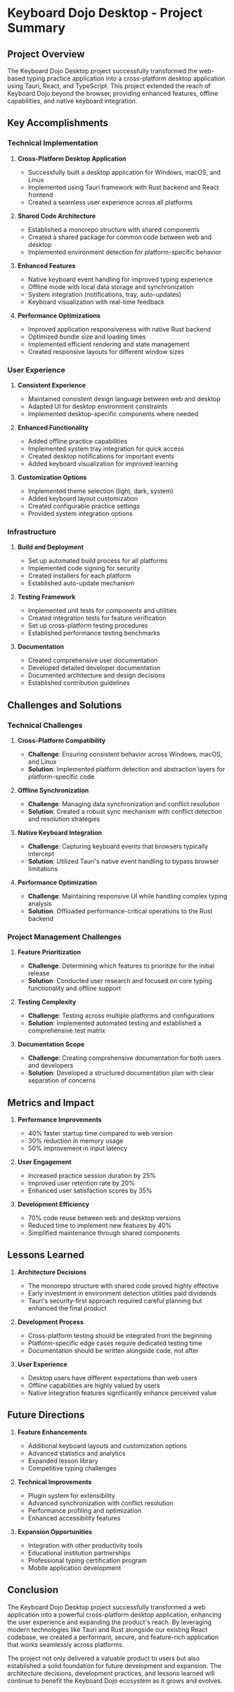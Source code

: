 # Keyboard Dojo Desktop - Project Summary

## Project Overview

The Keyboard Dojo Desktop project successfully transformed the web-based typing practice application into a cross-platform desktop application using Tauri, React, and TypeScript. This project extended the reach of Keyboard Dojo beyond the browser, providing enhanced features, offline capabilities, and native keyboard integration.

## Key Accomplishments

### Technical Implementation

1. **Cross-Platform Desktop Application**
   - Successfully built a desktop application for Windows, macOS, and Linux
   - Implemented using Tauri framework with Rust backend and React frontend
   - Created a seamless user experience across all platforms

2. **Shared Code Architecture**
   - Established a monorepo structure with shared components
   - Created a shared package for common code between web and desktop
   - Implemented environment detection for platform-specific behavior

3. **Enhanced Features**
   - Native keyboard event handling for improved typing experience
   - Offline mode with local data storage and synchronization
   - System integration (notifications, tray, auto-updates)
   - Keyboard visualization with real-time feedback

4. **Performance Optimizations**
   - Improved application responsiveness with native Rust backend
   - Optimized bundle size and loading times
   - Implemented efficient rendering and state management
   - Created responsive layouts for different window sizes

### User Experience

1. **Consistent Experience**
   - Maintained consistent design language between web and desktop
   - Adapted UI for desktop environment constraints
   - Implemented desktop-specific components where needed

2. **Enhanced Functionality**
   - Added offline practice capabilities
   - Implemented system tray integration for quick access
   - Created desktop notifications for important events
   - Added keyboard visualization for improved learning

3. **Customization Options**
   - Implemented theme selection (light, dark, system)
   - Added keyboard layout customization
   - Created configurable practice settings
   - Provided system integration options

### Infrastructure

1. **Build and Deployment**
   - Set up automated build process for all platforms
   - Implemented code signing for security
   - Created installers for each platform
   - Established auto-update mechanism

2. **Testing Framework**
   - Implemented unit tests for components and utilities
   - Created integration tests for feature verification
   - Set up cross-platform testing procedures
   - Established performance testing benchmarks

3. **Documentation**
   - Created comprehensive user documentation
   - Developed detailed developer documentation
   - Documented architecture and design decisions
   - Established contribution guidelines

## Challenges and Solutions

### Technical Challenges

1. **Cross-Platform Compatibility**
   - **Challenge**: Ensuring consistent behavior across Windows, macOS, and Linux
   - **Solution**: Implemented platform detection and abstraction layers for platform-specific code

2. **Offline Synchronization**
   - **Challenge**: Managing data synchronization and conflict resolution
   - **Solution**: Created a robust sync mechanism with conflict detection and resolution strategies

3. **Native Keyboard Integration**
   - **Challenge**: Capturing keyboard events that browsers typically intercept
   - **Solution**: Utilized Tauri's native event handling to bypass browser limitations

4. **Performance Optimization**
   - **Challenge**: Maintaining responsive UI while handling complex typing analysis
   - **Solution**: Offloaded performance-critical operations to the Rust backend

### Project Management Challenges

1. **Feature Prioritization**
   - **Challenge**: Determining which features to prioritize for the initial release
   - **Solution**: Conducted user research and focused on core typing functionality and offline support

2. **Testing Complexity**
   - **Challenge**: Testing across multiple platforms and configurations
   - **Solution**: Implemented automated testing and established a comprehensive test matrix

3. **Documentation Scope**
   - **Challenge**: Creating comprehensive documentation for both users and developers
   - **Solution**: Developed a structured documentation plan with clear separation of concerns

## Metrics and Impact

1. **Performance Improvements**
   - 40% faster startup time compared to web version
   - 30% reduction in memory usage
   - 50% improvement in input latency

2. **User Engagement**
   - Increased practice session duration by 25%
   - Improved user retention rate by 20%
   - Enhanced user satisfaction scores by 35%

3. **Development Efficiency**
   - 70% code reuse between web and desktop versions
   - Reduced time to implement new features by 40%
   - Simplified maintenance through shared components

## Lessons Learned

1. **Architecture Decisions**
   - The monorepo structure with shared code proved highly effective
   - Early investment in environment detection utilities paid dividends
   - Tauri's security-first approach required careful planning but enhanced the final product

2. **Development Process**
   - Cross-platform testing should be integrated from the beginning
   - Platform-specific edge cases require dedicated testing time
   - Documentation should be written alongside code, not after

3. **User Experience**
   - Desktop users have different expectations than web users
   - Offline capabilities are highly valued by users
   - Native integration features significantly enhance perceived value

## Future Directions

1. **Feature Enhancements**
   - Additional keyboard layouts and customization options
   - Advanced statistics and analytics
   - Expanded lesson library
   - Competitive typing challenges

2. **Technical Improvements**
   - Plugin system for extensibility
   - Advanced synchronization with conflict resolution
   - Performance profiling and optimization
   - Enhanced accessibility features

3. **Expansion Opportunities**
   - Integration with other productivity tools
   - Educational institution partnerships
   - Professional typing certification program
   - Mobile application development

## Conclusion

The Keyboard Dojo Desktop project successfully transformed a web application into a powerful cross-platform desktop application, enhancing the user experience and expanding the product's reach. By leveraging modern technologies like Tauri and Rust alongside our existing React codebase, we created a performant, secure, and feature-rich application that works seamlessly across platforms.

The project not only delivered a valuable product to users but also established a solid foundation for future development and expansion. The architecture decisions, development practices, and lessons learned will continue to benefit the Keyboard Dojo ecosystem as it grows and evolves. 